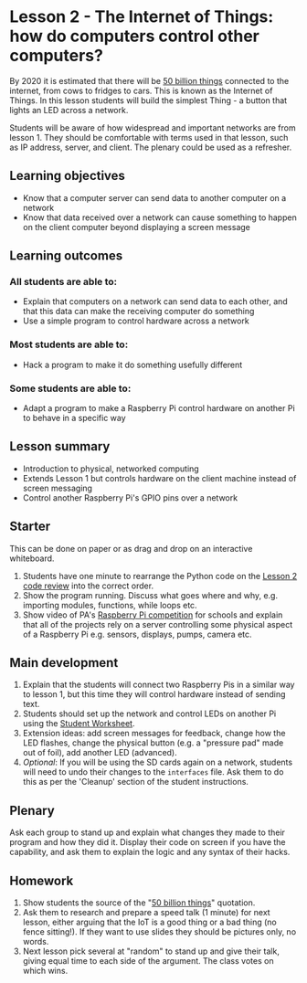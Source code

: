 # Lesson 2 - The Internet of Things: how do computers control other computers?

By 2020 it is estimated that there will be [50 billion things](http://newsroom.cisco.com/feature-content?type=webcontent&articleId=1208342) connected to the internet, from cows to fridges to cars. This is known as the Internet of Things. In this lesson students will build the simplest Thing - a button that lights an LED across a network.

Students will be aware of how widespread and important networks are from lesson 1. They should be comfortable with terms used in that lesson, such as IP address, server, and client. The plenary could be used as a refresher.

## Learning objectives

- Know that a computer server can send data to another computer on a network
- Know that data received over a network can cause something to happen on the client computer beyond displaying a screen message

## Learning outcomes

### All students are able to:

- Explain that computers on a network can send data to each other, and that this data can make the receiving computer do something
- Use a simple program to control hardware across a network

### Most students are able to:

- Hack a program to make it do something usefully different

### Some students are able to:

- Adapt a program to make a Raspberry Pi control hardware on another Pi to behave in a specific way

## Lesson summary

- Introduction to physical, networked computing
- Extends Lesson 1 but controls hardware on the client machine instead of screen messaging
- Control another Raspberry Pi's GPIO pins over a network

## Starter

This can be done on paper or as drag and drop on an interactive whiteboard.

1. Students have one minute to rearrange the Python code on the [Lesson 2 code review](code-review.md) into the correct order.
1. Show the program running. Discuss what goes where and why, e.g. importing modules, functions, while loops etc.
1. Show video of PA's [Raspberry Pi competition](https://www.youtube.com/watch?v=x_-ngDlclw0) for schools and explain that all of the projects rely on a server controlling some physical aspect of a Raspberry Pi e.g. sensors, displays, pumps, camera etc.

## Main development

1. Explain that the students will connect two Raspberry Pis in a similar way to lesson 1, but this time they will control hardware instead of sending text.
1. Students should set up the network and control LEDs on another Pi using the [Student Worksheet](worksheet.md).
1. Extension ideas: add screen messages for feedback, change how the LED flashes, change the physical button (e.g. a "pressure pad" made out of foil), add another LED (advanced).
1. *Optional*: If you will be using the SD cards again on a network, students will need to undo their changes to the `interfaces` file. Ask them to do this as per the 'Cleanup' section of the student instructions.

## Plenary

Ask each group to stand up and explain what changes they made to their program and how they did it. Display their code on screen if you have the capability, and ask them to explain the logic and any syntax of their hacks.

## Homework

1. Show students the source of the "[50 billion things](http://newsroom.cisco.com/feature-content?type=webcontent&articleId=1208342)" quotation.
1. Ask them to research and prepare a speed talk (1 minute) for next lesson, either arguing that the IoT is a good thing or a bad thing (no fence sitting!). If they want to use slides they should be pictures only, no words.
1. Next lesson pick several at "random" to stand up and give their talk, giving equal time to each side of the argument. The class votes on which wins.
